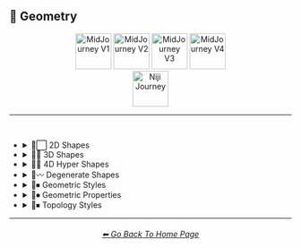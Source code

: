 <h2>💠 Geometry</h2>

<div align="center">

[<img src="/Images/Repo_Parts/Buttons/Version_Buttons/button_version_V1_inactive.webp?raw=true" alt="MidJourney V1" height="64" />](/Pages/MJ_V1/Style_Pages/Sphere/Geometry.md)
[<img src="/Images/Repo_Parts/Buttons/Version_Buttons/button_version_V2_active.webp?raw=true" alt="MidJourney V2" height="64" />](/Pages/MJ_V2/Style_Pages/Sphere/Geometry.md)
[<img src="/Images/Repo_Parts/Buttons/Version_Buttons/button_version_V3_inactive.webp?raw=true" alt="MidJourney V3" height="64" />](/Pages/MJ_V3/Style_Pages/Sphere/Geometry.md)
[<img src="/Images/Repo_Parts/Buttons/Version_Buttons/button_version_V4_inactive.webp?raw=true" alt="MidJourney V4" height="64" />](/Pages/MJ_V4/Style_Pages/Just_The_Style/Geometry.md)
<br>
[<img src="/Images/Repo_Parts/Buttons/Version_Buttons/button_version_niji_inactive_full.webp?raw=true" alt="Niji Journey" height="64" />](/Pages/Niji_Journey/Style_Pages/Geometry.md)

</div>

<hr>
<br>

- <details><summary>💠⬜ 2D Shapes</summary><p><div align="center">

	| 2D Shape |
	| :-: |
	| <img src="/Images/MJ_V2/MidJourney_Styles_(sphere)/Wave_13/sphere_2D_Shape.png?raw=true" width="256" /> |
	
	<br>

	| Point | Dot |
	| :-: | :-: |
	| <img src="/Images/MJ_V2/MidJourney_Styles_(sphere)/Geometry/sphere_Point.png?raw=true" width="256" /> | <img src="/Images/MJ_V2/MidJourney_Styles_(sphere)/Geometry/sphere_Dot.png?raw=true" width="256" /> |
	
	<br>
	
	| Line |
	| :-: |
	| <img src="/Images/MJ_V2/MidJourney_Styles_(sphere)/Geometry/sphere_Line.png?raw=true" width="256" /> |
	
	<br>
	
	| Triangle | Square | Pentagon |
	| :-: | :-: | :-: |
	| <img src="/Images/MJ_V2/MidJourney_Styles_(sphere)/Geometry/sphere_Triangle.png?raw=true" width="256" /> | <img src="/Images/MJ_V2/MidJourney_Styles_(sphere)/Geometry/sphere_Square.png?raw=true" width="256" /> | <img src="/Images/MJ_V2/MidJourney_Styles_(sphere)/Geometry/sphere_Pentagon.png?raw=true" width="256" /> |
	
	<br>
	
	| Hexagon | Hexagonal | Heptagon |
	| :-: | :-: | :-: |
	| <img src="/Images/MJ_V2/MidJourney_Styles_(sphere)/Geometry/sphere_Hexagon.png?raw=true" width="256" /> | <img src="/Images/MJ_V2/MidJourney_Styles_(sphere)/Geometry/sphere_Hexagonal.png?raw=true" width="256" /> | <img src="/Images/MJ_V2/MidJourney_Styles_(sphere)/Geometry/sphere_Heptagon.png?raw=true" width="256" /> |

	<br>
	
	| Octagon | Nonagon | Decagon |
	| :-: | :-: | :-: |
	| <img src="/Images/MJ_V2/MidJourney_Styles_(sphere)/Geometry/sphere_Octagon.png?raw=true" width="256" /> | <img src="/Images/MJ_V2/MidJourney_Styles_(sphere)/Geometry/sphere_Nonagon.png?raw=true" width="256" /> | <img src="/Images/MJ_V2/MidJourney_Styles_(sphere)/Geometry/sphere_Decagon.png?raw=true" width="256" /> |
	
	<br>
	
	| Rectangle | Rectangular | Parallelogram |
	| :-: | :-: | :-: |
	| <img src="/Images/MJ_V2/MidJourney_Styles_(sphere)/Geometry/sphere_Rectangle.png?raw=true" width="256" /> | <img src="/Images/MJ_V2/MidJourney_Styles_(sphere)/Geometry/sphere_Rectangular.png?raw=true" width="256" /> | <img src="/Images/MJ_V2/MidJourney_Styles_(sphere)/Geometry/sphere_Parallelogram.png?raw=true" width="256" /> |
	
	<br>
	
	| Rhombus | Star | Heart |
	| :-: | :-: | :-: |
	| <img src="/Images/MJ_V2/MidJourney_Styles_(sphere)/Geometry/sphere_Rhombus.png?raw=true" width="256" /> | <img src="/Images/MJ_V2/MidJourney_Styles_(sphere)/Geometry/sphere_Star.png?raw=true" width="256" /> | <img src="/Images/MJ_V2/MidJourney_Styles_(sphere)/Geometry/sphere_Heart.png?raw=true" width="256" /> |

	<br>
	
	| Spirangle |
	| :-: |
	| <img src="/Images/MJ_V2/MidJourney_Styles_(sphere)/Geometry/sphere_Spirangle.png?raw=true" width="256" /> |

  </div></p></details>


- <details><summary>💠🧊 3D Shapes</summary><p><div align="center">

	| 3D Shape | Orb |
	| :-: | :-: |
	| <img src="/Images/MJ_V2/MidJourney_Styles_(sphere)/Wave_13/sphere_3D_Shape.png?raw=true" width="256" /> | <img src="/Images/MJ_V2/MidJourney_Styles_(sphere)/Wave_13/sphere_Orb.png?raw=true" width="256" /> |
	
	<br>

	| Cube | Cuboid |
	| :-: | :-: |
	| <img src="/Images/MJ_V2/MidJourney_Styles_(sphere)/Geometry/sphere_Cube.png?raw=true" width="256" /> | <img src="/Images/MJ_V2/MidJourney_Styles_(sphere)/Geometry/sphere_Cuboid.png?raw=true" width="256" /> |
	
	<br>
	
	| Sphere | Cylinder | Torus |
	| :-: | :-: | :-: |
	| <img src="/Images/MJ_V2/MidJourney_Styles_(sphere)/Geometry/sphere_Sphere.png?raw=true" width="256" /> | <img src="/Images/MJ_V2/MidJourney_Styles_(sphere)/Geometry/sphere_Cylinder.png?raw=true" width="256" /> | <img src="/Images/MJ_V2/MidJourney_Styles_(sphere)/Geometry/sphere_Torus.png?raw=true" width="256" /> |
	
	<br>
	
	| Pyramid | Cone |
	| :-: | :-: |
	| <img src="/Images/MJ_V2/MidJourney_Styles_(sphere)/Geometry/sphere_Pyramid.png?raw=true" width="256" /> | <img src="/Images/MJ_V2/MidJourney_Styles_(sphere)/Geometry/sphere_Cone.png?raw=true" width="256" /> |
	
	<br>
	
	| Rectangular Prism | Star Prism | Wedge |
	| :-: | :-: | :-: |
	| <img src="/Images/MJ_V2/MidJourney_Styles_(sphere)/Geometry/sphere_RectangularPrism.png?raw=true" width="256" /> | <img src="/Images/MJ_V2/MidJourney_Styles_(sphere)/Geometry/sphere_StarPrism.png?raw=true" width="256" /> | <img src="/Images/MJ_V2/MidJourney_Styles_(sphere)/Geometry/sphere_Wedge.png?raw=true" width="256" /> |

	<br>
	
	| Zonohedron | Tetrahedron | Octahedron |
	| :-: | :-: | :-: |
	| <img src="/Images/MJ_V2/MidJourney_Styles_(sphere)/Geometry/sphere_Zonohedron.png?raw=true" width="256" /> | <img src="/Images/MJ_V2/MidJourney_Styles_(sphere)/Geometry/sphere_Tetrahedron.png?raw=true" width="256" /> | <img src="/Images/MJ_V2/MidJourney_Styles_(sphere)/Geometry/sphere_Octahedron.png?raw=true" width="256" /> |

	<br>
	
	| Dodecahedron | Icosahedron | Kepler–Poinsot Polyhedra |
	| :-: | :-: | :-: |
	| <img src="/Images/MJ_V2/MidJourney_Styles_(sphere)/Geometry/sphere_Dodecahedron.png?raw=true" width="256" /> | <img src="/Images/MJ_V2/MidJourney_Styles_(sphere)/Geometry/sphere_Icosahedron.png?raw=true" width="256" /> | <img src="/Images/MJ_V2/MidJourney_Styles_(sphere)/Geometry/sphere_KeplerPoinsotPolyhedra.png?raw=true" width="256" /> |
	
	<br>
	
	| Cuboctahedron | Rhombicuboctahedron | Icosidodecahedron |
	| :-: | :-: | :-: |
	| <img src="/Images/MJ_V2/MidJourney_Styles_(sphere)/Geometry/sphere_Cuboctahedron.png?raw=true" width="256" /> | <img src="/Images/MJ_V2/MidJourney_Styles_(sphere)/Geometry/sphere_Rhombicuboctahedron.png?raw=true" width="256" /> | <img src="/Images/MJ_V2/MidJourney_Styles_(sphere)/Geometry/sphere_Icosidodecahedron.png?raw=true" width="256" /> |

	<br>
	
	| Rhombicosidodecahedron | Trapezohedron |
	| :-: | :-: |
	| <img src="/Images/MJ_V2/MidJourney_Styles_(sphere)/Geometry/sphere_Rhombicosidodecahedron.png?raw=true" width="256" /> | <img src="/Images/MJ_V2/MidJourney_Styles_(sphere)/Geometry/sphere_Trapezohedron.png?raw=true" width="256" /> |
	
	<br>
	
	| Cupola | Anticupola | Hypercupolae |
	| :-: | :-: | :-: |
	| <img src="/Images/MJ_V2/MidJourney_Styles_(sphere)/Geometry/sphere_Cupola.png?raw=true" width="256" /> | <img src="/Images/MJ_V2/MidJourney_Styles_(sphere)/Geometry/sphere_Anticupola.png?raw=true" width="256" /> | <img src="/Images/MJ_V2/MidJourney_Styles_(sphere)/Geometry/sphere_Hypercupolae.png?raw=true" width="256" /> |

	<br>
	
	| Bicupola | Frustum | Bifrustum |
	| :-: | :-: | :-: |
	| <img src="/Images/MJ_V2/MidJourney_Styles_(sphere)/Geometry/sphere_Bicupola.png?raw=true" width="256" /> | <img src="/Images/MJ_V2/MidJourney_Styles_(sphere)/Geometry/sphere_Frustum.png?raw=true" width="256" /> | <img src="/Images/MJ_V2/MidJourney_Styles_(sphere)/Geometry/sphere_Bifrustum.png?raw=true" width="256" /> |
	
	<br>
	
	| Rotunda | Birotunda | Prismatoid |
	| :-: | :-: | :-: |
	| <img src="/Images/MJ_V2/MidJourney_Styles_(sphere)/Geometry/sphere_Rotunda.png?raw=true" width="256" /> | <img src="/Images/MJ_V2/MidJourney_Styles_(sphere)/Geometry/sphere_Birotunda.png?raw=true" width="256" /> | <img src="/Images/MJ_V2/MidJourney_Styles_(sphere)/Geometry/sphere_Prismatoid.png?raw=true" width="256" /> |
	
	<br>
	
	| Scutoid | Bipyramid | Star Bipyramid |
	| :-: | :-: | :-: |
	| <img src="/Images/MJ_V2/MidJourney_Styles_(sphere)/Geometry/sphere_Scutoid.png?raw=true" width="256" /> | <img src="/Images/MJ_V2/MidJourney_Styles_(sphere)/Geometry/sphere_Bipyramid.png?raw=true" width="256" /> | <img src="/Images/MJ_V2/MidJourney_Styles_(sphere)/Geometry/sphere_StarBipyramid.png?raw=true" width="256" /> |

	<br>
	
	| Antiprism | Anti-Prism |
	| :-: | :-: |
	| <img src="/Images/MJ_V2/MidJourney_Styles_(sphere)/Geometry/sphere_Antiprism.png?raw=true" width="256" /> | <img src="/Images/MJ_V2/MidJourney_Styles_(sphere)/Geometry/sphere_Anti-Prism.png?raw=true" width="256" /> |
	
	<br>
	
	| Trapezohedra | Star Trapezohedron | Spherical Polyhedron |
	| :-: | :-: | :-: |
	| <img src="/Images/MJ_V2/MidJourney_Styles_(sphere)/Geometry/sphere_Trapezohedra.png?raw=true" width="256" /> | <img src="/Images/MJ_V2/MidJourney_Styles_(sphere)/Geometry/sphere_StarTrapezohedron.png?raw=true" width="256" /> | <img src="/Images/MJ_V2/MidJourney_Styles_(sphere)/Geometry/sphere_SphericalPolyhedron.png?raw=true" width="256" /> |
	
	<br>
	
	| Mobius Strip | Hexaflexagon | Miura Fold |
	| :-: | :-: | :-: |
	| <img src="/Images/MJ_V2/MidJourney_Styles_(sphere)/Geometry/sphere_Mobiusstrip.png?raw=true" width="256" /> | <img src="/Images/MJ_V2/MidJourney_Styles_(sphere)/Geometry/sphere_Hexaflexagon.png?raw=true" width="256" /> | <img src="/Images/MJ_V2/MidJourney_Styles_(sphere)/Geometry/sphere_Miurafold.png?raw=true" width="256" /> |

  </div></p></details>


- <details><summary>💠🔲 4D Hyper Shapes</summary><p><div align="center">

	| 4D Shape | Hyper Shape | 4D Hyper Shape |
	| :-: | :-: | :-: |
	| <img src="/Images/MJ_V2/MidJourney_Styles_(sphere)/Wave_13/sphere_4D_Shape.png?raw=true" width="256" /> | <img src="/Images/MJ_V2/MidJourney_Styles_(sphere)/Wave_13/sphere_Hyper_Shape.png?raw=true" width="256" /> | <img src="/Images/MJ_V2/MidJourney_Styles_(sphere)/Wave_13/sphere_4D_Hyper_Shape.png?raw=true" width="256" /> |
	
	<br>

	| Hyperplane | Hypersurface |
	| :-: | :-: |
	| <img src="/Images/MJ_V2/MidJourney_Styles_(sphere)/Wave_9/sphere_Hyperplane.png?raw=true" width="256" /> | <img src="/Images/MJ_V2/MidJourney_Styles_(sphere)/Wave_9/sphere_Hypersurface.png?raw=true" width="256" /> |

	<br>

	| Hypercube | Tesseract | Hyperprism |
	| :-: | :-: | :-: |
	| <img src="/Images/MJ_V2/MidJourney_Styles_(sphere)/Geometry/sphere_Hypercube.png?raw=true" width="256" /> | <img src="/Images/MJ_V2/MidJourney_Styles_(sphere)/Wave_9/sphere_Tesseract.png?raw=true" width="256" /> | <img src="/Images/MJ_V2/MidJourney_Styles_(sphere)/Geometry/sphere_Hyperprism.png?raw=true" width="256" /> |
	
	<br>
	
	| Hypersphere | Hypercylinder | Hypertorus |
	| :-: | :-: | :-: |
	| <img src="/Images/MJ_V2/MidJourney_Styles_(sphere)/Geometry/sphere_Hypersphere.png?raw=true" width="256" /> | <img src="/Images/MJ_V2/MidJourney_Styles_(sphere)/Geometry/sphere_Hypercylinder.png?raw=true" width="256" /> | <img src="/Images/MJ_V2/MidJourney_Styles_(sphere)/Geometry/sphere_Hypertorus.png?raw=true" width="256" /> |
	
	<br>
	
	| Hyperpyramid | Hypercone | Klein Bottle |
	| :-: | :-: | :-: |
	| <img src="/Images/MJ_V2/MidJourney_Styles_(sphere)/Geometry/sphere_Hyperpyramid.png?raw=true" width="256" /> | <img src="/Images/MJ_V2/MidJourney_Styles_(sphere)/Geometry/sphere_Hypercone.png?raw=true" width="256" /> | <img src="/Images/MJ_V2/MidJourney_Styles_(sphere)/Geometry/sphere_Kleinbottle.png?raw=true" width="256" /> |
	
	<br>
	
	| Hyperzonohedron | Hypertetrahedron | Hyperoctahedron |
	| :-: | :-: | :-: |
	| <img src="/Images/MJ_V2/MidJourney_Styles_(sphere)/Geometry/sphere_Hyperzonohedron.png?raw=true" width="256" /> | <img src="/Images/MJ_V2/MidJourney_Styles_(sphere)/Geometry/sphere_Hypertetrahedron.png?raw=true" width="256" /> | <img src="/Images/MJ_V2/MidJourney_Styles_(sphere)/Geometry/sphere_Hyperoctahedron.png?raw=true" width="256" /> |

	<br>
	
	| Hyperdodecahedron | Hypericosahedron | Flexible Polyhedron |
	| :-: | :-: | :-: |
	| <img src="/Images/MJ_V2/MidJourney_Styles_(sphere)/Geometry/sphere_Hyperdodecahedron.png?raw=true" width="256" /> | <img src="/Images/MJ_V2/MidJourney_Styles_(sphere)/Geometry/sphere_Hypericosahedron.png?raw=true" width="256" /> | <img src="/Images/MJ_V2/MidJourney_Styles_(sphere)/Geometry/sphere_FlexiblePolyhedron.png?raw=true" width="256" /> |

  </div></p></details>


- <details><summary>💠〰 Degenerate Shapes</summary><p><div align="center">

	| Monogon | Digon |
	| :-: | :-: |
	| <img src="/Images/MJ_V2/MidJourney_Styles_(sphere)/Geometry/sphere_Monogon.png?raw=true" width="256" /> | <img src="/Images/MJ_V2/MidJourney_Styles_(sphere)/Geometry/sphere_Digon.png?raw=true" width="256" /> |

  </div></p></details>


- <details><summary>💠⏹ Geometric Styles</summary><p><div align="center">

	| Geometry | Geometric | Islamic Geometric Patterns |
	| :-: | :-: | :-: |
	| <img src="/Images/MJ_V2/MidJourney_Styles_(sphere)/Wave_13/sphere_Geometry.png?raw=true" width="256" /> | <img src="/Images/MJ_V2/MidJourney_Styles_(sphere)/Geometry/sphere_Geometric.png?raw=true" width="256" /> | <img src="/Images/MJ_V2/MidJourney_Styles_(sphere)/Wave_14/sphere_Islamic_Geometric_Patterns.png?raw=true" width="256" /> |

	<br>

	| Non-Euclidian |
	| :-: |
	| <img src="/Images/MJ_V2/MidJourney_Styles_(sphere)/sphere_Non-Euclidian.png?raw=true" width="256" /> |
	
	<br>
	
	| Poly | Polygon | Polygonal |
	| :-: | :-: | :-: |
	| <img src="/Images/MJ_V2/MidJourney_Styles_(sphere)/Geometry/sphere_Poly.png?raw=true" width="256" /> | <img src="/Images/MJ_V2/MidJourney_Styles_(sphere)/Geometry/sphere_Polygon.png?raw=true" width="256" /> | <img src="/Images/MJ_V2/MidJourney_Styles_(sphere)/Geometry/sphere_Polygonal.png?raw=true" width="256" /> |
	
	<br>
	
	| Polyhedron | Polyhedral |
	| :-: | :-: |
	| <img src="/Images/MJ_V2/MidJourney_Styles_(sphere)/Geometry/sphere_Polyhedron.png?raw=true" width="256" /> | <img src="/Images/MJ_V2/MidJourney_Styles_(sphere)/Geometry/sphere_Polyhedral.png?raw=true" width="256" /> |
	
	<br>
	
	| Platonic Solids | Archimedean Solids | Catalan Solids |
	| :-: | :-: | :-: |
	| <img src="/Images/MJ_V2/MidJourney_Styles_(sphere)/Geometry/sphere_PlatonicSolids.png?raw=true" width="256" /> | <img src="/Images/MJ_V2/MidJourney_Styles_(sphere)/Geometry/sphere_ArchimedeanSolids.png?raw=true" width="256" /> | <img src="/Images/MJ_V2/MidJourney_Styles_(sphere)/Geometry/sphere_CatalanSolids.png?raw=true" width="256" /> |

  </div></p></details>


- <details><summary>💠⏺ Geometric Properties</summary><p><div align="center">

	| Vertex | Edge | Surface |
	| :-: | :-: | :-: |
	| <img src="/Images/MJ_V2/MidJourney_Styles_(sphere)/Geometry/sphere_Vertex.png?raw=true" width="256" /> | <img src="/Images/MJ_V2/MidJourney_Styles_(sphere)/Geometry/sphere_Edge.png?raw=true" width="256" /> | <img src="/Images/MJ_V2/MidJourney_Styles_(sphere)/Geometry/sphere_Surface.png?raw=true" width="256" /> |
	
	<br>
	
	| Interior | Exterior | Anterior |
	| :-: | :-: | :-: |
	| <img src="/Images/MJ_V2/MidJourney_Styles_(sphere)/Geometry/sphere_Interior.png?raw=true" width="256" /> | <img src="/Images/MJ_V2/MidJourney_Styles_(sphere)/Geometry/sphere_Exterior.png?raw=true" width="256" /> | <img src="/Images/MJ_V2/MidJourney_Styles_(sphere)/Wave_9/sphere_Anterior.png?raw=true" width="256" /> |
	
	<br>
	
	| Convex | Concave |
	| :-: | :-: |
	| <img src="/Images/MJ_V2/MidJourney_Styles_(sphere)/Geometry/sphere_Convex.png?raw=true" width="256" /> | <img src="/Images/MJ_V2/MidJourney_Styles_(sphere)/Geometry/sphere_Concave.png?raw=true" width="256" /> |
	
	<br>

	| Symmetry | Symmetric | Asymmetric |
	| :-: | :-: | :-: |
	| <img src="/Images/MJ_V2/MidJourney_Styles_(sphere)/Wave_9/sphere_Symmetry.png?raw=true" width="256" /> | <img src="/Images/MJ_V2/MidJourney_Styles_(sphere)/Wave_9/sphere_Symmetric.png?raw=true" width="256" /> | <img src="/Images/MJ_V2/MidJourney_Styles_(sphere)/Wave_9/sphere_Asymmetric.png?raw=true" width="256" /> |

	<br>
	
	| Equiangular | Equilateral | Cyclic |
	| :-: | :-: | :-: |
	| <img src="/Images/MJ_V2/MidJourney_Styles_(sphere)/Geometry/sphere_Equiangular.png?raw=true" width="256" /> | <img src="/Images/MJ_V2/MidJourney_Styles_(sphere)/Geometry/sphere_Equilateral.png?raw=true" width="256" /> | <img src="/Images/MJ_V2/MidJourney_Styles_(sphere)/Geometry/sphere_Cyclic.png?raw=true" width="256" /> |

	<br>

	| Tangential | Rectilinear | Traverse |
	| :-: | :-: | :-: |
	| <img src="/Images/MJ_V2/MidJourney_Styles_(sphere)/Geometry/sphere_Tangential.png?raw=true" width="256" /> | <img src="/Images/MJ_V2/MidJourney_Styles_(sphere)/Geometry/sphere_Rectilinear.png?raw=true" width="256" /> | <img src="/Images/MJ_V2/MidJourney_Styles_(sphere)/Geometry/sphere_Traverse.png?raw=true" width="256" /> |
	
	<br>
	
	| Quasi | Quasi-Regular |
	| :-: | :-: |
	| <img src="/Images/MJ_V2/MidJourney_Styles_(sphere)/Geometry/sphere_Quasi.png?raw=true" width="256" /> | <img src="/Images/MJ_V2/MidJourney_Styles_(sphere)/Geometry/sphere_Quasi-Regular.png?raw=true" width="256" /> |
	
	<br>
	
	| Isogonal | Isotoxal | Isohedral |
	| :-: | :-: | :-: |
	| <img src="/Images/MJ_V2/MidJourney_Styles_(sphere)/Geometry/sphere_Isogonal.png?raw=true" width="256" /> | <img src="/Images/MJ_V2/MidJourney_Styles_(sphere)/Geometry/sphere_Isotoxal.png?raw=true" width="256" /> | <img src="/Images/MJ_V2/MidJourney_Styles_(sphere)/Geometry/sphere_Isohedral.png?raw=true" width="256" /> |

	<br>
	
	| Stellation | Ehrhart Polynomial | Ideal Polyhedron |
	| :-: | :-: | :-: |
	| <img src="/Images/MJ_V2/MidJourney_Styles_(sphere)/Geometry/sphere_Stellation.png?raw=true" width="256" /> | <img src="/Images/MJ_V2/MidJourney_Styles_(sphere)/Geometry/sphere_EhrhartPolynomial.png?raw=true" width="256" /> | <img src="/Images/MJ_V2/MidJourney_Styles_(sphere)/Geometry/sphere_IdealPolyhedron.png?raw=true" width="256" /> |
	
	<br>
	
	| Polytope |
	| :-: |
	| <img src="/Images/MJ_V2/MidJourney_Styles_(sphere)/Geometry/sphere_Polytope.png?raw=true" width="256" /> |

  </div></p></details>



- <details><summary>💠⏹ Topology Styles</summary><p><div align="center">

	| Topology | Topological |
	| :-: | :-: |
	| <img src="/Images/MJ_V2/MidJourney_Styles_(sphere)/Wave_9/sphere_Topology.png?raw=true" width="256" /> | <img src="/Images/MJ_V2/MidJourney_Styles_(sphere)/Wave_9/sphere_Topological.png?raw=true" width="256" /> |

  </div></p></details>


<hr><!--------------->
<div align="center">
<h6><a href="https://github.com/willwulfken/MidJourney-Styles-and-Keywords-Reference/blob/main/README.md">⬅ Go Back To Home Page</a></h6>
</div>